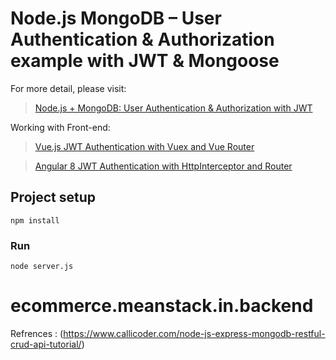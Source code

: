 # Node.js MongoDB – User Authentication & Authorization example with JWT & Mongoose

For more detail, please visit:
> [Node.js + MongoDB: User Authentication & Authorization with JWT](https://bezkoder.com/node-js-mongodb-auth-jwt/)

Working with Front-end:
> [Vue.js JWT Authentication with Vuex and Vue Router](https://bezkoder.com/jwt-vue-vuex-authentication/)

> [Angular 8 JWT Authentication with HttpInterceptor and Router](https://bezkoder.com/angular-jwt-authentication/)

## Project setup
```
npm install
```

### Run
```
node server.js
```
# ecommerce.meanstack.in.backend


Refrences : (https://www.callicoder.com/node-js-express-mongodb-restful-crud-api-tutorial/) 